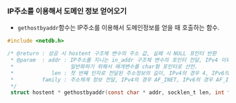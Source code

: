 ### IP주소를 이용해서 도메인 정보 얻어오기 <br>

* `gethostbyaddr`함수는 IP주소를 이용해서 도메인정보를 얻을 때 호출하는 함수.

```C
#include <netdb.h>

/* @return : 성공 시 hostent 구조체 변수의 주소 값, 실패 시 NULL 포인터 반환
 * @param  : addr : IP주소를 지니는 in_addr 구조체 변수의 포인터 전달, IPv4 이외의 다양한 정보를 전달받을 수 있도록 
 *                  일반화하기 위해서 매개변수를 char형 포인터로 선언.
 *            len : 첫 번째 인자로 전달된 주소정보의 길이, IPv4의 경우 4, IPv6의 경우 16 전달.
 *         family : 주소체계 정보 전달, IPv4의 경우 AF_INET, IPv6의 경우 AF_INET6 전달.
 */          
 struct hostent * gethostbyaddr(const char * addr, socklen_t len, int family);
```
